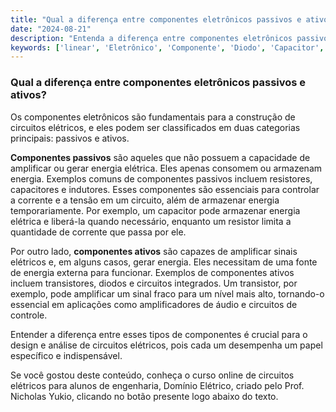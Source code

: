 ```yaml
---
title: "Qual a diferença entre componentes eletrônicos passivos e ativos?"
date: "2024-08-21"
description: "Entenda a diferença entre componentes eletrônicos passivos e ativos no contexto de circuitos elétricos."
keywords: ['linear', 'Eletrônico', 'Componente', 'Diodo', 'Capacitor', 'Passivo', 'Transistor']
---
```


### Qual a diferença entre componentes eletrônicos passivos e ativos?

Os componentes eletrônicos são fundamentais para a construção de circuitos elétricos, e eles podem ser classificados em duas categorias principais: passivos e ativos. 

**Componentes passivos** são aqueles que não possuem a capacidade de amplificar ou gerar energia elétrica. Eles apenas consomem ou armazenam energia. Exemplos comuns de componentes passivos incluem resistores, capacitores e indutores. Esses componentes são essenciais para controlar a corrente e a tensão em um circuito, além de armazenar energia temporariamente. Por exemplo, um capacitor pode armazenar energia elétrica e liberá-la quando necessário, enquanto um resistor limita a quantidade de corrente que passa por ele.

Por outro lado, **componentes ativos** são capazes de amplificar sinais elétricos e, em alguns casos, gerar energia. Eles necessitam de uma fonte de energia externa para funcionar. Exemplos de componentes ativos incluem transistores, diodos e circuitos integrados. Um transistor, por exemplo, pode amplificar um sinal fraco para um nível mais alto, tornando-o essencial em aplicações como amplificadores de áudio e circuitos de controle.

Entender a diferença entre esses tipos de componentes é crucial para o design e análise de circuitos elétricos, pois cada um desempenha um papel específico e indispensável.

Se você gostou deste conteúdo, conheça o curso online de circuitos elétricos para alunos de engenharia, Domínio Elétrico, criado pelo Prof. Nicholas Yukio, clicando no botão presente logo abaixo do texto.